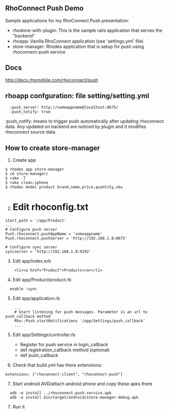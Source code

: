 ## RhoConnect Push Demo

Sample applications for my RhoConnect Push presentation:

* rhostore-with-plugin: This is the sample rails application that serves the "backend"
* rhoapp:               Vanilla RhoConnect application (see 'settings.yml' file)
* store-manager:        Rhodes application that is setup for push using rhoconnect-push service

## Docs
<http://docs.rhomobile.com/rhoconnect/push>

## rhoapp confguration: file setting/setting.yml

```
  :push_server: http://someappname@localhost:8675/
  :push_notify: true
```

:push_notify: means to trigger push automatically after updating rhoconnect data. Any updated on backend
are noticed by plugin and it modifies rhoconnect source data.

## How to create store-manager

1) Create app

```
$ rhodes app store-manager
$ cd store-manager/
$ rake -T
$ rake clean:iphone
$ rhodes model product brand,name,price,quantity,sku
```

2) # Edit rhoconfig.txt

```
start_path = '/app/Product'
...
# Configure push server
Push.rhoconnect.pushAppName = 'someappname'
Push.rhoconnect.pushServer = 'http://192.168.1.8:8675'

# Configure sync server
syncserver = 'http://192.168.1.8:9292'
```

3) Edit app/index.erb

```
    <li><a href="Product">Products</a></li>
```

4) Edit app/Product/product.rb

```
  enable :sync
```

5) Edit app/application.rb

```
    ...
    # Start listening for push messages. Parameter is an url to push_callback method
    Rho::Push.startNotifications '/app/Settings/push_callback'
    ...
```

5) Edit app/Settings/controller.rb

    - Register for push service in login_callback
    - def registration_callback method (optional)
    - def push_callback

6) Check that build.yml has there extensiions:

```
extensions: ["rhoconnect-client", "rhoconnect-push"]
```

7) Start android AVD/attach android phone and copy these apks there

```
  adb -e install ../rhoconnect-push-service.apk
  adb -e install bin/target/android/store-manager-debug.apk
```

7) Run it

